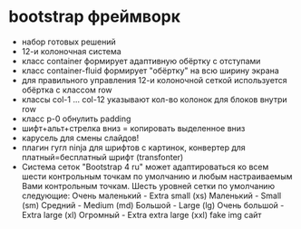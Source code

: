 # bootstrap фреймворк
 - набор готовых решений
 - 12-и колоночная система
 - класс container формирует адаптивную обёртку с отступами
 - класс container-fluid формирует "обёртку" на всю ширину экрана
 - для правильного управления 12-и колоночной сеткой используется обёртка с классом row
 - классы col-1 ... col-12 указывают кол-во колонок для блоков внутри row
 - класс p-0 обнулить padding
 - шифт+альт+стрелка вниз = копировать выделенное вниз
 - карусель для смены слайдов!
 - плагин гугл ninja для шрифтов с картинок, конвертер для платный=бесплатный шрифт (transfonter)
 - Система сеток "Bootstrap 4 ru" может адаптироваться ко всем шести контрольным точкам по умолчанию и любым настраиваемым Вами контрольным точкам. Шесть уровней сетки по умолчанию следующие:
Очень маленький - Extra small (xs)
Маленький - Small (sm)
Средний - Medium (md)
Большой - Large (lg)
Очень большой - Extra large (xl)
Огромный - Extra extra large (xxl)
fake img сайт

